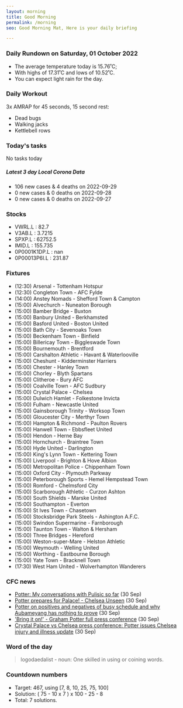 ```yaml
---
layout: morning
title: Good Morning
permalink: /morning
seo: Good Morning Mat, Here is your daily briefing

---
```


<!-- weather_marker starts -->
### Daily Rundown on Saturday, 01 October 2022

- The average temperature today is 15.76˚C;
- With highs of 17.31˚C and lows of 10.52˚C.
- You can expect light rain for the day.

<!-- weather_marker ends -->

### Daily Workout
<!-- workout_marker starts -->
3x AMRAP for 45 seconds, 15 second rest:

- Dead bugs
- Walking jacks
- Kettlebell rows

<!-- workout_marker ends -->

### Today's tasks
<!-- task_marker starts -->
No tasks today
<!-- task_marker ends -->

<!-- c19_marker starts -->
##### Latest 3 day Local Corona Data

- 106 new cases & 4 deaths on 2022-09-29
- 0 new cases & 0 deaths on 2022-09-28
- 0 new cases & 0 deaths on 2022-09-27

<!-- c19_marker ends -->

### Stocks

<!-- stocks_marker starts -->

- VWRL.L : 82.7
- V3AB.L : 3.7215
- SPXP.L : 62752.5
- IMID.L : 155.735
- 0P0001K1DP.L : nan
- 0P00013P6I.L : 231.87

<!-- stocks_marker ends -->

### Fixtures

<!-- sports_marker starts -->

<ul>
<li>(12:30) Arsenal - Tottenham Hotspur</li>
<li>(12:30) Congleton Town - AFC Fylde</li>
<li>(14:00) Anstey Nomads - Shefford Town & Campton</li>
<li>(15:00) Alvechurch - Nuneaton Borough</li>
<li>(15:00) Bamber Bridge - Buxton</li>
<li>(15:00) Banbury United - Berkhamsted</li>
<li>(15:00) Basford United - Boston United</li>
<li>(15:00) Bath City - Sevenoaks Town</li>
<li>(15:00) Beckenham Town - Binfield</li>
<li>(15:00) Billericay Town - Biggleswade Town</li>
<li>(15:00) Bournemouth - Brentford</li>
<li>(15:00) Carshalton Athletic - Havant & Waterlooville</li>
<li>(15:00) Cheshunt - Kidderminster Harriers</li>
<li>(15:00) Chester - Hanley Town</li>
<li>(15:00) Chorley - Blyth Spartans</li>
<li>(15:00) Clitheroe - Bury AFC</li>
<li>(15:00) Coalville Town - AFC Sudbury</li>
<li>(15:00) Crystal Palace - Chelsea</li>
<li>(15:00) Dulwich Hamlet - Folkestone Invicta</li>
<li>(15:00) Fulham - Newcastle United</li>
<li>(15:00) Gainsborough Trinity - Worksop Town</li>
<li>(15:00) Gloucester City - Merthyr Town</li>
<li>(15:00) Hampton & Richmond - Paulton Rovers</li>
<li>(15:00) Hanwell Town - Ebbsfleet United</li>
<li>(15:00) Hendon - Herne Bay</li>
<li>(15:00) Hornchurch - Braintree Town</li>
<li>(15:00) Hyde United - Darlington</li>
<li>(15:00) King's Lynn Town - Kettering Town</li>
<li>(15:00) Liverpool - Brighton & Hove Albion</li>
<li>(15:00) Metropolitan Police - Chippenham Town</li>
<li>(15:00) Oxford City - Plymouth Parkway</li>
<li>(15:00) Peterborough Sports - Hemel Hempstead Town</li>
<li>(15:00) Romford - Chelmsford City</li>
<li>(15:00) Scarborough Athletic - Curzon Ashton</li>
<li>(15:00) South Shields - Marske United</li>
<li>(15:00) Southampton - Everton</li>
<li>(15:00) St Ives Town - Chasetown</li>
<li>(15:00) Stocksbridge Park Steels - Ashington A.F.C.</li>
<li>(15:00) Swindon Supermarine - Farnborough </li>
<li>(15:00) Taunton Town - Walton & Hersham</li>
<li>(15:00) Three Bridges - Hereford</li>
<li>(15:00) Weston-super-Mare - Helston Athletic</li>
<li>(15:00) Weymouth - Welling United</li>
<li>(15:00) Worthing - Eastbourne Borough</li>
<li>(15:00) Yate Town - Bracknell Town</li>
<li>(17:30) West Ham United - Wolverhampton Wanderers</li>
</ul>

<!-- sports_marker ends -->

### CFC news

<!-- cfc_marker starts -->
- [Potter: My conversations with Pulisic so far](https://chelseafc.com/en/news/article/potter-my-conversations-with-pulisic-so-far) (30 Sep)
- [Potter prepares for Palace! - Chelsea Unseen](https://chelseafc.com/en/video/chelsea-unseen-potter) (30 Sep)
- [Potter on positives and negatives of busy schedule and why Aubameyang has nothing to prove](https://chelseafc.com/en/news/article/potter-on-positives-and-negatives-of-busy-schedule-and-why-aubameyang-has) (30 Sep)
- ['Bring it on!' - Graham Potter full press conference](https://chelseafc.com/en/video/bring-it-on-or-graham-potter-full-press-conference) (30 Sep)
- [Crystal Palace vs Chelsea press conference: Potter issues Chelsea injury and illness update](https://chelseafc.com/en/news/article/crystal-palace-vs-chelsea-press-conference-chelsea-news-injury-updates) (30 Sep)

<!-- cfc_marker ends -->

### Word of the day
<!-- word_marker starts -->

 > logodaedalist - noun: One skilled in using or coining words.

<!-- word_marker ends -->

### Countdown numbers
<!-- game_marker starts -->

- Target: 467, using [7, 8, 10, 25, 75, 100]
- Solution: ( 75 - 10 x 7 ) x 100 - 25 - 8
- Total: 7 solutions.

<!-- game_marker ends -->